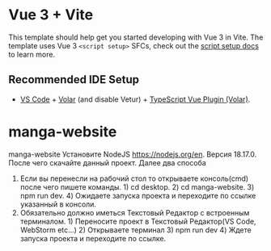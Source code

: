 # Vue 3 + Vite

This template should help get you started developing with Vue 3 in Vite. The template uses Vue 3 `<script setup>` SFCs, check out the [script setup docs](https://v3.vuejs.org/api/sfc-script-setup.html#sfc-script-setup) to learn more.

## Recommended IDE Setup

- [VS Code](https://code.visualstudio.com/) + [Volar](https://marketplace.visualstudio.com/items?itemName=Vue.volar) (and disable Vetur) + [TypeScript Vue Plugin (Volar)](https://marketplace.visualstudio.com/items?itemName=Vue.vscode-typescript-vue-plugin).
# manga-website
 manga-website
Установите NodeJS https://nodejs.org/en. Версия 18.17.0. После чего скачайте данный проект. Далее два способа
1. Если вы перенесли на рабочий стол то открываете консоль(сmd) после чего пишете команды. 1) cd desktop. 2) cd manga-website. 3) npm run dev. 4) Ожидаете запуска проекта и переходите по ссылке указанный в консоли.
2. Обязательно должно иметься Текстовый Редактор с встроенным терминалом. 1) Переносите проект в Текстовый Редактор(VS Code, WebStorm etc...) 2) Открываете терминал 3) npm run dev 4) Ждете запуска проекта и переходите по ссылке.
